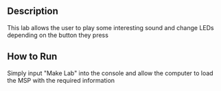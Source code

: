 ## Description
This lab allows the user to play some interesting sound and change LEDs depending on the button they press

## How to Run
Simply input "Make Lab" into the console and allow the computer to load the MSP with the required information
